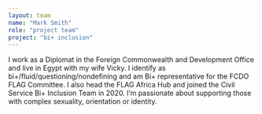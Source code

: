 ```yaml
---
layout: team
name: "Mark Smith"
role: "project team"
project: "bi+ inclusion"
---
```


I work as a Diplomat in the Foreign Commonwealth and Development Office and live in Egypt with my wife Vicky. I identify as bi+/fluid/questioning/nondefining and am Bi+ representative for the FCDO FLAG Committee. I also head the FLAG Africa Hub and joined the Civil Service Bi+ Inclusion Team in 2020. I’m passionate about supporting those with complex sexuality, orientation or identity.

